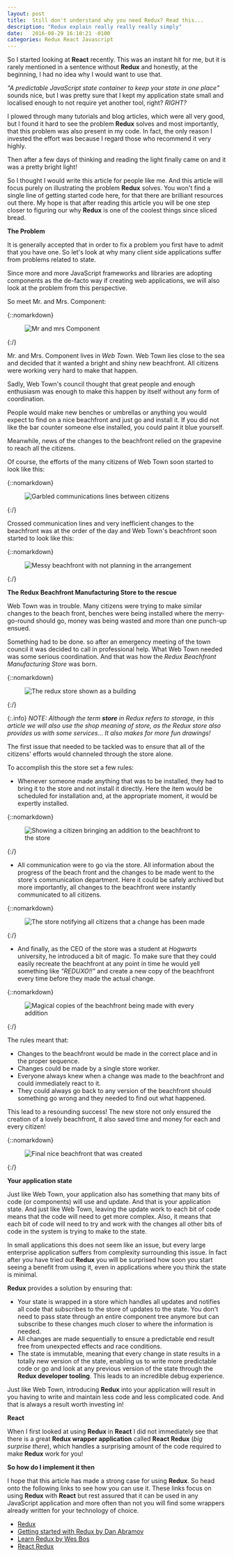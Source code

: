 ```yaml
---
layout: post
title:  Still don't understand why you need Redux? Read this...
description: "Redux explain really really really simply"
date:   2016-08-29 16:10:21 -0100
categories: Redux React Javascript
---
```


So I started looking at **React** recently. This was an instant hit for me, but it is rarely mentioned in a
sentence without **Redux** and honestly, at the beginning, I had no idea why I would want to use that.

*"A predictable JavaScript state container to keep your state in one place"* sounds nice, but I was pretty sure that I
kept my application state small and localised enough to not require yet another tool, right? *RIGHT?*

I plowed through many tutorials and blog articles, which were all very good, but I found it hard to see the problem **Redux**
solves and most importantly, that this problem was also present in my code. In fact, the only reason I invested the effort was because
I regard those who recommend it very highly.

Then after a few days of thinking and reading the light finally came on and it was a pretty bright light!

So I thought I would write this article for people like me. And this article will focus purely on illustrating the
problem **Redux** solves. You won't find a single line of getting started code here, for that there are brilliant resources out
there. My hope is that after reading this article you will be one step closer to figuring our why **Redux** is one of
the coolest things since sliced bread.

**The Problem**

It is generally accepted that in order to fix a problem you first have to admit that you have one. So let's look at
why many client side applications suffer from problems related to state.

Since more and more JavaScript frameworks and libraries are adopting components as the de-facto way if creating web applications,
we will also look at the problem from this perspective.

So meet Mr. and Mrs. Component:

{::nomarkdown}
<figure>
    <img src="/css/images/2016-08-29-redux-explained-again/component-man.png" alt="Mr and mrs Component">
</figure>
{:/}

Mr. and Mrs. Component lives in *Web Town*. Web Town lies close to the sea and decided that it wanted a bright and
shiny new beachfront. All citizens were working very hard to make that happen.

Sadly, Web Town's council thought that great people and enough enthusiasm was enough to make this happen by itself without
any form of coordination.

People would make new benches or umbrellas or anything you would expect to find on a nice beachfront and just go and install it.
If you did not like the bar counter someone else installed, you could paint it blue yourself.

Meanwhile, news of the changes to the beachfront relied on the grapevine to reach all the citizens.

Of course, the efforts of the many citizens of Web Town soon started to look like this:

{::nomarkdown}
<figure>
    <img src="/css/images/2016-08-29-redux-explained-again/comms-lines.png" alt="Garbled communications lines between citizens">
</figure>
{:/}

Crossed communication lines and very inefficient changes to the beachfront was at the order of the day and Web Town's beachfront
soon started to look like this:

{::nomarkdown}
<figure>
    <img src="/css/images/2016-08-29-redux-explained-again/messy.png" alt="Messy beachfront with not planning in the arrangement">
</figure>
{:/}

**The Redux Beachfront Manufacturing Store to the rescue**

Web Town was in trouble. Many citizens were trying to make similar changes to the beach front, benches were being installed
where the merry-go-round should go, money was being wasted and more than one punch-up ensued.

Something had to be done. so after an emergency meeting of the town council it was decided to call in professional help. What Web Town needed was
some serious coordination. And that was how the *Redux Beachfront Manufacturing Store* was born.

{::nomarkdown}
<figure>
    <img src="/css/images/2016-08-29-redux-explained-again/store.png" alt="The redux store shown as a building">
</figure>
{:/}

{:.info}
*NOTE: Although the term **store** in Redux refers to storage, in this article we will also use the shop meaning of store,
as the Redux store also provides us with some services... It also makes for more fun drawings!*

The first issue that needed to be tackled was to ensure that all of the citizens' efforts would channeled through
the store alone.

To accomplish this the store set a few rules:

- Whenever someone made anything that was to be installed, they had to bring it to the store and not
install it directly. Here the item would be scheduled for installation and, at the appropriate moment, it would be
expertly installed.

{::nomarkdown}
<figure>
    <img src="/css/images/2016-08-29-redux-explained-again/store-install.png" alt="Showing a citizen bringing an addition to the beachfront to the store">
</figure>
{:/}

- All communication were to go via the store. All information about the progress of the beach front and the changes to be
made went to the store's communication department. Here it could be safely archived but more importantly, all changes to the
beachfront were instantly communicated to all citizens.

{::nomarkdown}
<figure>
    <img src="/css/images/2016-08-29-redux-explained-again/store-comms.png" alt="The store notifying all citizens that a change has been made">
</figure>
{:/}

- And finally, as the CEO of the store was a student at *Hogwarts* university, he introduced a bit of magic. To make sure
that they could easily recreate the beachfront at any point in time he would yell something like *"REDUXO!!"* and create a new copy
of the beachfront every time before they made the actual change.

{::nomarkdown}
<figure>
    <img src="/css/images/2016-08-29-redux-explained-again/magical-copies.png" alt="Magical copies of the beachfront being made with every addition">
</figure>
{:/}

The rules meant that:

- Changes to the beachfront would be made in the correct place and in the proper sequence.
- Changes could be made by a single store worker.
- Everyone always knew when a change was made to the beachfront and could immediately react to it.
- They could always go back to any version of the beachfront should something go wrong and they needed to find out what
happened.

This lead to a resounding success! The new store not only ensured the creation of a lovely beachfront,
it also saved time and money for each and every citizen!

{::nomarkdown}
<figure>
    <img src="/css/images/2016-08-29-redux-explained-again/final-result.png" alt="Final nice beachfront that was created">
</figure>
{:/}

**Your application state**

Just like Web Town, your application also has something that many bits of code (or components) will use and update. And that is your
application state. And just like Web Town, leaving the update work to each bit of code means that the code will need
to get more complex. Also, it means that each bit of code will need to try and work with the changes all other bits of code
in the system is trying to make to the state.

In small applications this does not seem like an issue, but every large enterprise application suffers from complexity
surrounding this issue. In fact after you have tried out **Redux** you will be surprised how soon you start seeing
a benefit from using it, even in applications where you think the state is minimal.

**Redux** provides a solution by ensuring that:

- Your state is wrapped in a store which handles all updates and notifies all code that subscribes to the store of updates
to the state. You don't need to pass state through an entire component tree anymore but can subscribe to these changes much closer
to where the information is needed.
- All changes are made sequentially to ensure a predictable end result free from unexpected effects and race conditions.
- The state is immutable, meaning that every change in state results in a totally new version of the state, enabling us
to write more predictable code or go and look at any previous version of the state through the **Redux developer tooling**.
This leads to an incredible debug experience.

Just like Web Town, introducing **Redux** into your application will result in you having to write and maintain less code and
less complicated code. And that is always a result worth investing in!

**React**

When I first looked at using **Redux** in **React** I did not immediately see that there is a great **Redux wrapper
application** called **React Redux** (*big surprise there*), which handles a surprising amount of the code required to
make **Redux** work for you!

**So how do I implement it then**

I hope that this article has made a strong case for using **Redux**. So head onto the following links to see how you can use it. These
links focus on using **Redux** with **React** but rest assured that it can be used in any JavaScript application and more often than
not you will find some wrappers already written for your technology of choice.

- [Redux](https://github.com/reactjs/redux)
- [Getting started with Redux by Dan Abramov](https://egghead.io/courses/getting-started-with-redux)
- [Learn Redux by Wes Bos](https://learnredux.com/)
- [React Redux](https://github.com/reactjs/react-redux)